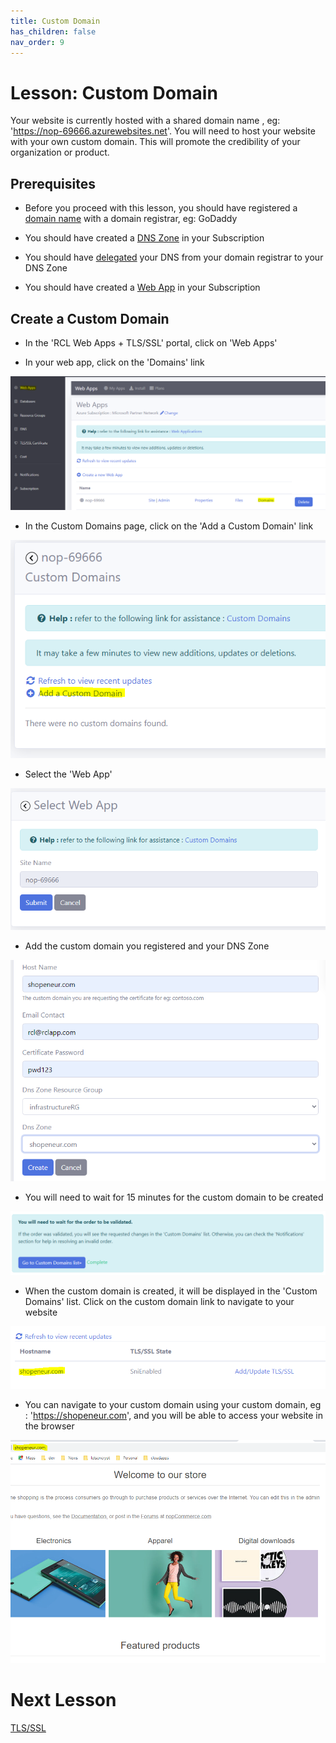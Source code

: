 ```yaml
---
title: Custom Domain
has_children: false
nav_order: 9
---
```


# Lesson: Custom Domain

Your website is currently hosted with a shared domain name , eg: 'https://nop-69666.azurewebsites.net'. You will need to host your website with your own custom domain. This will promote the credibility of your organization or product.

## Prerequisites

- Before you proceed with this lesson, you should have registered a [domain name](https://rcl-cloud-apps.github.io/cloud101/6-dns.html) with a domain registrar, eg: GoDaddy

- You should have created a [DNS Zone](https://rcl-cloud-apps.github.io/cloud101/6-dns.html) in your Subscription

- You should have [delegated](https://rcl-cloud-apps.github.io/cloud101/6-dns.html) your DNS from your domain registrar to your DNS Zone

- You should have created a [Web App](https://rcl-cloud-apps.github.io/cloud101/5-webapp.html) in your Subscription

## Create a Custom Domain

- In the 'RCL Web Apps + TLS/SSL' portal, click on 'Web Apps' 

- In your web app, click on the 'Domains' link

![custom-domain](images/custom-domain-open.PNG)

- In the Custom Domains page, click on the 'Add a Custom Domain' link

![custom-domain](images/custom-domain-add.PNG)

- Select the 'Web App'

![custom-domain](images/custom-domain-create.PNG)

- Add the custom domain you registered and your DNS Zone

![custom-domain](images/custom-domain-create2.PNG)

- You will need to wait for 15 minutes for the custom domain to be created

![custom-domain](images/custom-domain-create3.PNG)

- When the custom domain is created, it will be displayed in the 'Custom Domains' list. Click on the custom domain link to navigate to your website

![custom-domain](images/custom-domain-list.PNG)

- You can navigate to your custom domain using your custom domain, eg : 'https://shopeneur.com', and you will be able to access your website in the browser

![custom-domain](images/custom-domain-site.PNG)

# Next Lesson

[TLS/SSL](https://rcl-cloud-apps.github.io/cloud101/tls-ssl.html)
